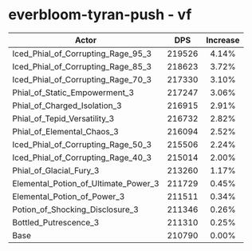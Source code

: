 # everbloom-tyran-push - vf
| Actor | DPS | Increase |
|---|:---:|:---:|
|Iced_Phial_of_Corrupting_Rage_95_3|219526|4.14%|
|Iced_Phial_of_Corrupting_Rage_85_3|218623|3.72%|
|Iced_Phial_of_Corrupting_Rage_70_3|217330|3.10%|
|Phial_of_Static_Empowerment_3|217247|3.06%|
|Phial_of_Charged_Isolation_3|216915|2.91%|
|Phial_of_Tepid_Versatility_3|216732|2.82%|
|Phial_of_Elemental_Chaos_3|216094|2.52%|
|Iced_Phial_of_Corrupting_Rage_50_3|215506|2.24%|
|Iced_Phial_of_Corrupting_Rage_40_3|215014|2.00%|
|Phial_of_Glacial_Fury_3|213260|1.17%|
|Elemental_Potion_of_Ultimate_Power_3|211729|0.45%|
|Elemental_Potion_of_Power_3|211511|0.34%|
|Potion_of_Shocking_Disclosure_3|211346|0.26%|
|Bottled_Putrescence_3|211310|0.25%|
|Base|210790|0.00%|

